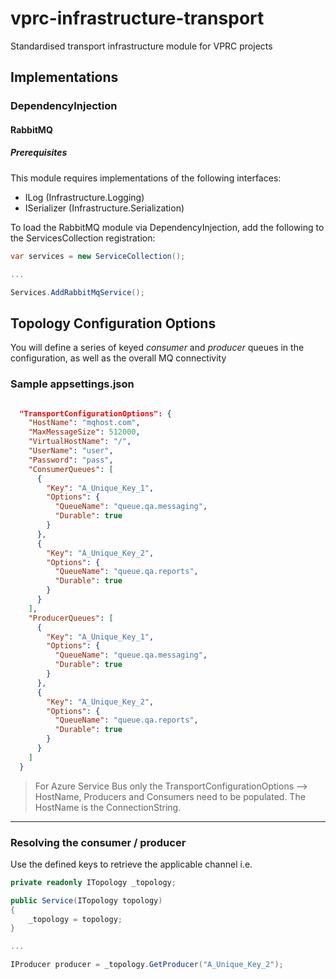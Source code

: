 # vprc-infrastructure-transport

Standardised transport infrastructure module for VPRC projects

## Implementations
### DependencyInjection
#### RabbitMQ
##### Prerequisites
This module requires implementations of the following interfaces:
* ILog (Infrastructure.Logging)
* ISerializer (Infrastructure.Serialization)

To load the RabbitMQ module via DependencyInjection, add the following to the ServicesCollection registration:
```C#
var services = new ServiceCollection();

...

Services.AddRabbitMqService();
```

## Topology Configuration Options
You will define a series of keyed *consumer* and *producer* queues in the configuration, as well as the overall MQ connectivity
### Sample appsettings.json
```json

  "TransportConfigurationOptions": {
    "HostName": "mqhost.com",
    "MaxMessageSize": 512000,
    "VirtualHostName": "/",
    "UserName": "user",
    "Password": "pass",
    "ConsumerQueues": [
      {
        "Key": "A_Unique_Key_1",
        "Options": {
          "QueueName": "queue.qa.messaging",
          "Durable": true
        }
      },
      {
        "Key": "A_Unique_Key_2",
        "Options": {
          "QueueName": "queue.qa.reports",
          "Durable": true
        }
      }
    ],
    "ProducerQueues": [
      {
        "Key": "A_Unique_Key_1",
        "Options": {
          "QueueName": "queue.qa.messaging",
          "Durable": true
        }
      },
      {
        "Key": "A_Unique_Key_2",
        "Options": {
          "QueueName": "queue.qa.reports",
          "Durable": true
        }
      }
    ]
  }
```
>For Azure Service Bus only the TransportConfigurationOptions --> HostName, Producers and Consumers need to be populated. The HostName is the ConnectionString.

----------

### Resolving the consumer / producer
Use the defined keys to retrieve the applicable channel i.e.
```C#
private readonly ITopology _topology;

public Service(ITopology topology)
{
	_topology = topology;
}

...

IProducer producer = _topology.GetProducer("A_Unique_Key_2");
```